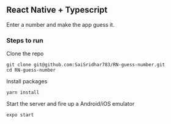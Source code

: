 ## React Native + Typescript
Enter a number and make the app guess it.

### Steps to run 
Clone the repo
```
git clone git@github.com:SaiSridhar783/RN-guess-number.git
cd RN-guess-number
```

Install packages
```
yarn install
```

Start the server and fire up a Android/iOS emulator
```
expo start
```
